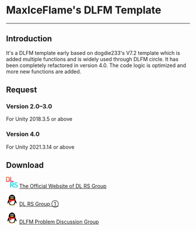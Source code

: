 # MaxIceFlame's DLFM Template
*****
## Introduction
It's a DLFM template early based on dogdie233's V7.2 template which is added multiple functions and is widely used
through DLFM circle. It has been completely refactored in version 4.0. The code logic is optimized and more new functions
are added.

## Request
### Version 2.0–3.0
For Unity 2018.3.5 or above

### Version 4.0
For Unity 2021.3.14 or above

## Download
![dlrs](img/dlrs.png) [The Official Website of DL RS Group](https://chinadlrs.com/app/?id=41 "The Official Website of DL RS Group")

![qq](img/qq.png) [DL RS Group ①](https://qm.qq.com/q/m6TkPE9AfS "QQ")

![qq](img/qq.png) [DLFM Problem Discussion Group](https://qm.qq.com/q/LuOHYyKV6U "QQ")